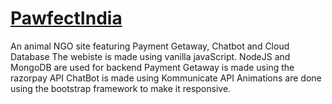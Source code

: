 # [PawfectIndia](https://pawfectindiaa.netlify.app/)
An animal NGO site featuring Payment Getaway, Chatbot and Cloud Database
The webiste is made using vanilla javaScript.
NodeJS and MongoDB are used for backend
Payment Getaway is made using the razorpay API
ChatBot is made using Kommunicate API
Animations are done using the bootstrap framework to make it responsive.
